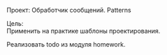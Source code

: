 Проект: Обработчик сообщений. Patterns

Цель:  
Применить на практике шаблоны проектирования.

Реализовать todo из модуля homework.